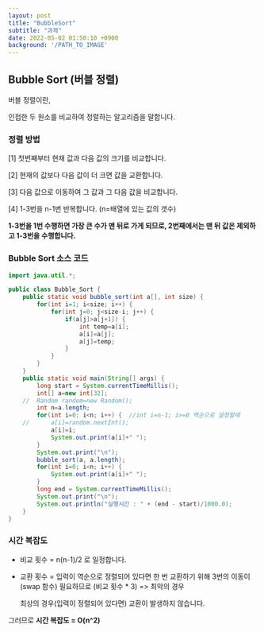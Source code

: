```yaml
---
layout: post
title: "BubbleSort"
subtitle: "과제"
date: 2022-05-02 01:50:10 +0900
background: '/PATH_TO_IMAGE'
---
```



## Bubble Sort (버블 정렬)

버블 정렬이란, 

인접한 두 원소를 비교하여 정렬하는 알고리즘을 말합니다. 

### 정렬 방법

[1] 첫번째부터 현재 값과 다음 값의 크기를 비교합니다.

[2] 현재의 값보다 다음 값이 더 크면 값을 교환합니다.

[3] 다음 값으로 이동하여 그 값과 그 다음 값을 비교합니다.

[4] 1-3번을 n-1번 반복합니다. (n=배열에 있는 값의 갯수)
  
 **1-3번을 1번 수행하면 가장 큰 수가 맨 뒤로 가게 되므로, 2번째에서는 맨 뒤 값은 제외하고 1-3번을 수행합니다.**

 ### Bubble Sort 소스 코드

```java
import java.util.*;

public class Bubble_Sort {
	public static void bubble_sort(int a[], int size) {
		for(int i=1; i<size; i++) {
			for(int j=0; j<size-i; j++) {
				if(a[j]>a[j+1]) {
					int temp=a[i];
					a[i]=a[j];
					a[j]=temp;
				}
			}
		}
	}
	public static void main(String[] args) {
		long start = System.currentTimeMillis();
		int[] a=new int[32];
	//	Random random=new Random(); 
		int n=a.length;
		for(int i=0; i<n; i++) {  //int i=n-1; i>=0 역순으로 설정할때
	//		a[i]=random.nextInt(); 
			a[i]=i;
			System.out.print(a[i]+" ");
		}
		System.out.print("\n");
		bubble_sort(a, a.length);
		for(int i=0; i<n; i++) {
			System.out.print(a[i]+" ");
		}
		long end = System.currentTimeMillis();
		System.out.print("\n");
		System.out.println("실행시간 : " + (end - start)/1000.0);
	}
}

```

### 시간 복잡도

 * 비교 횟수 = n(n-1)/2 로 일정합니다.

 * 교환 횟수 = 입력이 역순으로 정렬되어 있다면 한 번 교환하기 위해 3번의 이동이(swap 함수) 필요하므로 (비교 횟수 * 3)  =>  최악의 경우

   최상의 경우(입력이 정렬되어 있다면) 교환이 발생하지 않습니다. 

그러므로
**시간 복잡도 = O(n^2)**